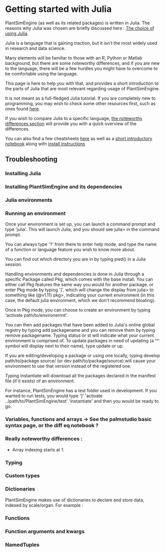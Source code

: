 # Getting started with Julia

PlantSimEngine (as well as its related packages) is written in Julia. The reasons why Julia was chosen are briefly discussed here : [The choice of using Julia](@ref).

Julia is a language that is gaining traction, but it isn't the most widely used in research and data science. 

Many elements will be familiar to those with an R, Python or Matlab background, but there are some noteworthy differences, and if you are new to the language, there will be a few hurdles you might have to overcome to be comfortable using the language.

This page is here to help you with that, and provides a short introduction to the parts of Julia that are most relevant regarding usage of PlantSimEngine.

It is not meant as a full-fledged Julia tutorial. If you are completely new to programming, you may wish to check some other resources first, such as ones found [here](https://docs.julialang.org/en/v1/manual/getting-started/).

If you wish to compare Julia to a specific language, [the noteworthy differences section](https://docs.julialang.org/en/v1/manual/noteworthy-differences/#Noteworthy-differences-from-Python) will provide you with a quick overview of the differences.

You can also find a few cheatsheets [here](https://palmstudio.github.io/Biophysics_database_palm/cheatsheets/) as well as a [short introductory notebook](https://palmstudio.github.io/Biophysics_database_palm/basic_syntax/) along with [install instructions](https://palmstudio.github.io/Biophysics_database_palm/installation/)

## Troubleshooting

### Installing Julia

### Installing PlantSimEngine and its dependencies

### Julia environments

### Running an environment

Once your environment is set up, you can launch a command prompt and type 'julia'. This will launch Julia, and you should see
julia> 
in the command prompt.

You can always type '?' from there to enter help mode, and type the name of a function or language feature you wish to know more about.

You can find out which directory you are in by typing pwd() in a Julia session.

Handling environments and dependencies is done in Julia through a specific Package called Pkg, which comes with the base install. You can either call Pkg features the same way you would for another package, or enter Pkg mode by typing ']', which will change the display from 
julia> to something like (@v1.11) pkg>, indicating your current environment (in this case, the default julia environment, which we don't recommend bloating).

Once in Pkg mode, you can choose to create an environment by typing 'activate path/to/environemnt'. 

You can then add packages that have been added to Julia's online global registry by typing add packagename and you can remove them by typing remove packagename. Typing status or st will indicate what your current environment is comprised of. To update packages in need of updating (a '^' symbol will display next to their name), type update or up.

If you are editing/developing a package or using one locally, typing develop path/to/package source/ (or dev path/to/package/source) will cause your environment to use that version instead of the registered one.

Typing instantiate will download all the packages declared in the manifest file (if it exists) of an environment.

For instance, PlantSimEngine has a test folder used in development. If you wanted to run tests, you would type
']'
'activate ../path/to/PlantSimEngine/test'
'instantiate'
and then you would be ready to go.

 

### Variables, functions and arrays -> See the palmstudio basic syntax page, or the diff eq notebook ?

### Really noteworthy differences : 
- Array indexing starts at 1.

### Typing

### Custom types

### Dictionaries

PlantSimEngine makes use of dictionaries to declare and store data, indexed by scale/organ.
For example : 

### Functions 

### Function arguments and kwargs

### NamedTuples